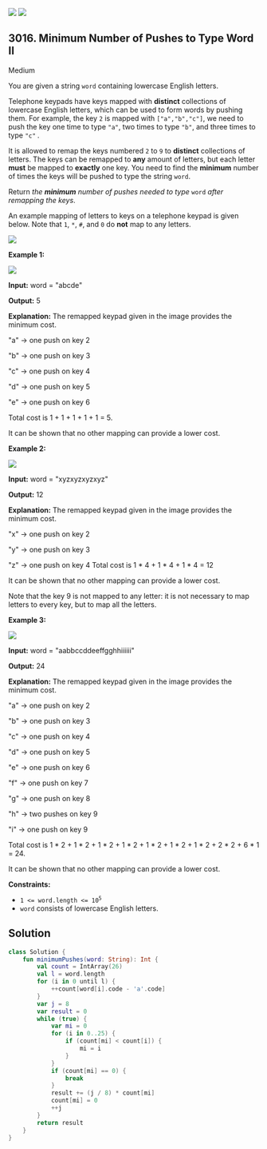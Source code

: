 [![](https://img.shields.io/github/stars/javadev/LeetCode-in-Kotlin?label=Stars&style=flat-square)](https://github.com/javadev/LeetCode-in-Kotlin)
[![](https://img.shields.io/github/forks/javadev/LeetCode-in-Kotlin?label=Fork%20me%20on%20GitHub%20&style=flat-square)](https://github.com/javadev/LeetCode-in-Kotlin/fork)

## 3016\. Minimum Number of Pushes to Type Word II

Medium

You are given a string `word` containing lowercase English letters.

Telephone keypads have keys mapped with **distinct** collections of lowercase English letters, which can be used to form words by pushing them. For example, the key `2` is mapped with `["a","b","c"]`, we need to push the key one time to type `"a"`, two times to type `"b"`, and three times to type `"c"` _._

It is allowed to remap the keys numbered `2` to `9` to **distinct** collections of letters. The keys can be remapped to **any** amount of letters, but each letter **must** be mapped to **exactly** one key. You need to find the **minimum** number of times the keys will be pushed to type the string `word`.

Return _the **minimum** number of pushes needed to type_ `word` _after remapping the keys_.

An example mapping of letters to keys on a telephone keypad is given below. Note that `1`, `*`, `#`, and `0` do **not** map to any letters.

![](https://assets.leetcode.com/uploads/2023/12/26/keypaddesc.png)

**Example 1:**

![](https://assets.leetcode.com/uploads/2023/12/26/keypadv1e1.png)

**Input:** word = "abcde"

**Output:** 5

**Explanation:** The remapped keypad given in the image provides the minimum cost. 

"a" -> one push on key 2 

"b" -> one push on key 3 

"c" -> one push on key 4 

"d" -> one push on key 5 

"e" -> one push on key 6 

Total cost is 1 + 1 + 1 + 1 + 1 = 5. 

It can be shown that no other mapping can provide a lower cost.

**Example 2:**

![](https://assets.leetcode.com/uploads/2023/12/26/keypadv2e2.png)

**Input:** word = "xyzxyzxyzxyz"

**Output:** 12

**Explanation:** The remapped keypad given in the image provides the minimum cost. 

"x" -> one push on key 2 

"y" -> one push on key 3 

"z" -> one push on key 4 Total cost is 1 * 4 + 1 * 4 + 1 * 4 = 12 

It can be shown that no other mapping can provide a lower cost. 

Note that the key 9 is not mapped to any letter: it is not necessary to map letters to every key, but to map all the letters.

**Example 3:**

![](https://assets.leetcode.com/uploads/2023/12/27/keypadv2.png)

**Input:** word = "aabbccddeeffgghhiiiiii"

**Output:** 24

**Explanation:** The remapped keypad given in the image provides the minimum cost. 

"a" -> one push on key 2 

"b" -> one push on key 3 

"c" -> one push on key 4 

"d" -> one push on key 5 

"e" -> one push on key 6 

"f" -> one push on key 7 

"g" -> one push on key 8 

"h" -> two pushes on key 9 

"i" -> one push on key 9 

Total cost is 1 * 2 + 1 * 2 + 1 * 2 + 1 * 2 + 1 * 2 + 1 * 2 + 1 * 2 + 2 * 2 + 6 * 1 = 24.

It can be shown that no other mapping can provide a lower cost.

**Constraints:**

*   <code>1 <= word.length <= 10<sup>5</sup></code>
*   `word` consists of lowercase English letters.

## Solution

```kotlin
class Solution {
    fun minimumPushes(word: String): Int {
        val count = IntArray(26)
        val l = word.length
        for (i in 0 until l) {
            ++count[word[i].code - 'a'.code]
        }
        var j = 8
        var result = 0
        while (true) {
            var mi = 0
            for (i in 0..25) {
                if (count[mi] < count[i]) {
                    mi = i
                }
            }
            if (count[mi] == 0) {
                break
            }
            result += (j / 8) * count[mi]
            count[mi] = 0
            ++j
        }
        return result
    }
}
```